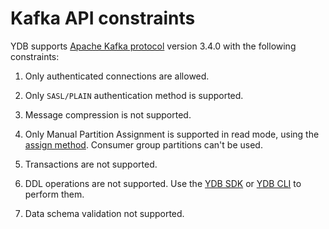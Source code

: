 # Kafka API constraints

YDB supports [Apache Kafka protocol](https://kafka.apache.org/protocol.html) version 3.4.0 with the following constraints:


1. Only authenticated connections are allowed.

2. Only `SASL/PLAIN` authentication method is supported.

3. Message compression is not supported.

4. Only Manual Partition Assignment is supported in read mode, using the [assign method](https://kafka.apache.org/35/javadoc/org/apache/kafka/clients/consumer/KafkaConsumer.html#assign(java.util.Collection)). Consumer group partitions can't be used.

5. Transactions are not supported.

6. DDL operations are not supported. Use the [YDB SDK](../ydb-sdk/index.md) or [YDB CLI](../ydb-cli/index.md) to perform them.

7. Data schema validation not supported.